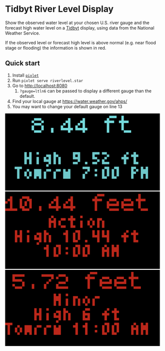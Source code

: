 # Tidbyt River Level Display
Show the observed water level at your chosen U.S. river gauge and the forecast high water level on a [Tidbyt](https://tidbyt.com/) display, using data from the National Weather Service.
 
If the observed level or forecast high level is above normal (e.g. near flood stage or flooding) the information is shown in red.

## Quick start
1. Install [`pixlet`](https://github.com/tidbyt/pixlet)
2. Run `pixlet serve riverlevel.star`
3. Go to [http://localhost:8080](http://localhost:8080)
    1. `?gauge=ltln6` can be passed to display a different gauge than the default.
4. Find your local gauge at https://water.weather.gov/ahps/
5. You may want to change your default gauge on line 13

![Preview](screenshot1.png)
![Preview](screenshot2.png)
![Preview](screenshot3.png)
